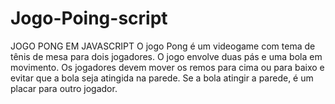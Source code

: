 # Jogo-Poing-script
JOGO PONG EM JAVASCRIPT O jogo Pong é um videogame com tema de tênis de mesa para dois jogadores. O jogo envolve duas pás e uma bola em movimento. Os jogadores devem mover os remos para cima ou para baixo e evitar que a bola seja atingida na parede. Se a bola atingir a parede, é um placar para outro jogador.

